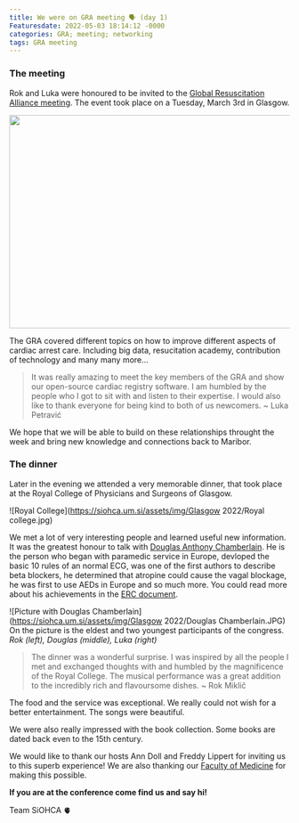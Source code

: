 ```yaml
---
title: We were on GRA meeting 🗣 (day 1)󠁣󠁴󠁿
Featuresdate: 2022-05-03 18:14:12 -0000
categories: GRA; meeting; networking
tags: GRA meeting
---
```

### The meeting
Rok and Luka were honoured to be invited to the [Global Resuscitation Alliance meeting](https://www.globalresuscitationalliance.org). The event took place on a Tuesday, March 3rd in Glasgow. 

<div style="text-align:center;">
  <img src="https://siohca.um.si/assets/img/Glasgow 2022/SCC.jpg" lt="NSCC - where the congress is taking place" width="766" height="383">
</div>

The GRA covered different topics on how to improve different aspects of cardiac arrest care. Including big data, resucitation academy, contribution of technology and many many more...

> It was really amazing to meet the key members of the GRA and show our open-source cardiac registry software. I am humbled by the people who I got to sit with and listen to their expertise. I would also like to thank everyone for being kind to both of us newcomers. 
  ~ Luka Petravić
  
We hope that we will be able to build on these relationships throught the week and bring new knowledge and connections back to Maribor.

### The dinner
Later in the evening we attended a very memorable dinner, that took place at the Royal College of Physicians and Surgeons of Glasgow.

![Royal College](https://siohca.um.si/assets/img/Glasgow 2022/Royal college.jpg)

We met a lot of very interesting people and learned useful new information. It was the greatest honour to talk with [Douglas Anthony Chamberlain](https://en.wikipedia.org/wiki/Douglas_Chamberlain). He is the person who began with paramedic service in Europe, devloped the basic 10 rules of an normal ECG, was one of the first authors to describe beta blockers, he determined that atropine could cause the vagal blockage, he was first to use AEDs in Europe and so much more. You could read more about his achievements in the [ERC document](https://cms.erc.edu/sites/5714e77d5e615861f00f7d18/content_entry574dadbd5e6158358f5cf96b/574dae635e6158358f5cfa93/files/Douglas_Chamberlain.pdf?1489672640).

![Picture with Douglas Chamberlain](https://siohca.um.si/assets/img/Glasgow 2022/Douglas Chamberlain.JPG)
On the picture is the eldest and two youngest participants of the congress. *Rok (left), Douglas (middle), Luka (right)*

>The dinner was a wonderful surprise. I was inspired by all the people I met and exchanged thoughts with and humbled by the magnificence of the Royal College. The musical performance was a great addition to the incredibly rich and flavoursome dishes.
  ~ Rok Miklič

The food and the service was exceptional. We really could not wish for a better entertainment. The songs were beautiful. 

We were also really impressed with the book collection. Some books are dated back even to the 15th century.

We would like to thank our hosts Ann Doll and Freddy Lippert for inviting us to this superb experience! We are also thanking our [Faculty of Medicine](https://www.mf.um.si/si/) for making this possible.

**If you are at the conference come find us and say hi!**

Team SiOHCA 🫀
